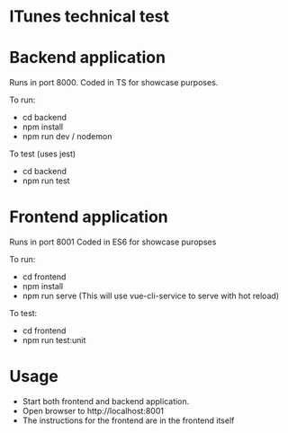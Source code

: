 # ITunes technical test

# Backend application

Runs in port 8000.
Coded in TS for showcase purposes.

To run:

- cd backend
- npm install
- npm run dev / nodemon

To test (uses jest)

- cd backend
- npm run test


# Frontend application

Runs in port 8001
Coded in ES6 for showcase puropses

To run:

- cd frontend
- npm install
- npm run serve  (This will use vue-cli-service to serve with hot reload)

To test:

- cd frontend
- npm run test:unit

# Usage

- Start both frontend and backend application.
- Open browser to http://localhost:8001
- The instructions for the frontend are in the frontend itself
